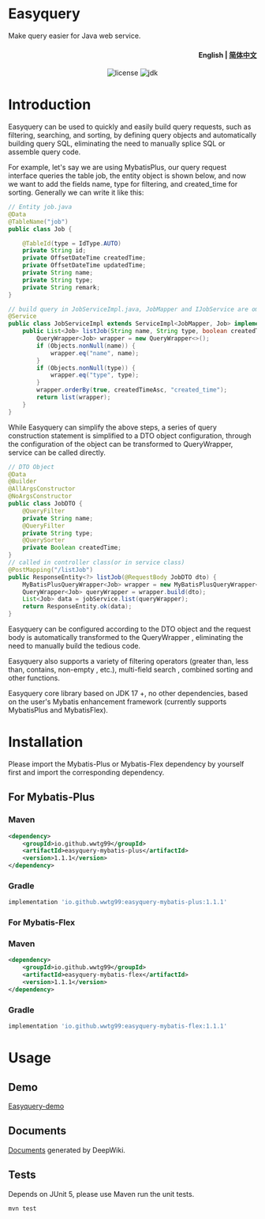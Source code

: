 Easyquery
=========

Make query easier for Java web service.

<h4 align="right"><strong>English</strong> | <a href="./README_zh.md">简体中文</a></h4>

<p align="center">
   <img src="https://img.shields.io/badge/license-MIT-blue.svg" alt="license">
   <img src="https://img.shields.io/badge/JDK-17+-green.svg" alt="jdk">
</p> 

# Introduction

Easyquery can be used to quickly and easily build query requests, such as filtering, searching, and sorting, by defining query objects and automatically building query SQL, eliminating the need to manually splice SQL or assemble query code.

For example, let's say we are using MybatisPlus, our query request interface queries the table job, the entity object is shown below, and now we want to add the fields name, type for filtering, and created_time for sorting. Generally we can write it like this:


```java
// Entity job.java
@Data
@TableName("job")
public class Job {

    @TableId(type = IdType.AUTO)
    private String id;
    private OffsetDateTime createdTime;
    private OffsetDateTime updatedTime;
    private String name;
    private String type;
    private String remark;
}

// build query in JobServiceImpl.java, JobMapper and IJobService are omitted.
@Service
public class JobServiceImpl extends ServiceImpl<JobMapper, Job> implements IJobService {
    public List<Job> listJob(String name, String type, boolean createdTimeAsc) {
        QueryWrapper<Job> wrapper = new QueryWrapper<>();
        if (Objects.nonNull(name)) {
            wrapper.eq("name", name);
        }
        if (Objects.nonNull(type)) {
            wrapper.eq("type", type);
        }
        wrapper.orderBy(true, createdTimeAsc, "created_time");
        return list(wrapper);
    }
}
```

While Easyquery can simplify the above steps, a series of query construction statement is simplified to a DTO object configuration, through the configuration of the object can be transformed to QueryWrapper, service can be called directly.


```java
// DTO Object
@Data
@Builder
@AllArgsConstructor
@NoArgsConstructor
public class JobDTO {
    @QueryFilter
    private String name;
    @QueryFilter
    private String type;
    @QuerySorter
    private Boolean createdTime;
}
// called in controller class(or in service class)
@PostMapping("/listJob")
public ResponseEntity<?> listJob(@RequestBody JobDTO dto) {
    MyBatisPlusQueryWrapper<Job> wrapper = new MyBatisPlusQueryWrapper<>(extractorHolder);
    QueryWrapper<Job> queryWrapper = wrapper.build(dto);
    List<Job> data = jobService.list(queryWrapper);
    return ResponseEntity.ok(data);
}
```

Easyquery can be configured according to the DTO object and the request body is automatically transformed to the QueryWrapper , eliminating the need to manually build the tedious code.

Easyquery also supports a variety of filtering operators (greater than, less than, contains, non-empty , etc.), multi-field search , combined sorting and other functions.

Easyquery core library based on JDK 17 +, no other dependencies, based on the user's Mybatis enhancement framework (currently supports MybatisPlus and MybatisFlex).

# Installation

Please import the Mybatis-Plus or Mybatis-Flex dependency by yourself first and import the corresponding dependency.

## For Mybatis-Plus

### Maven

```xml
<dependency>
    <groupId>io.github.wwtg99</groupId>
    <artifactId>easyquery-mybatis-plus</artifactId>
    <version>1.1.1</version>
</dependency>
```

### Gradle

```groovy
implementation 'io.github.wwtg99:easyquery-mybatis-plus:1.1.1'
```

### For Mybatis-Flex

### Maven

```xml
<dependency>
    <groupId>io.github.wwtg99</groupId>
    <artifactId>easyquery-mybatis-flex</artifactId>
    <version>1.1.1</version>
</dependency>
```

### Gradle

```groovy
implementation 'io.github.wwtg99:easyquery-mybatis-flex:1.1.1'
```

# Usage

## Demo

[Easyquery-demo](https://github.com/wwtg99/easyquery-demo)

## Documents

[Documents](https://deepwiki.com/wwtg99/easyquery) generated by DeepWiki.

## Tests

Depends on JUnit 5, please use Maven run the unit tests.

```shell
mvn test
```
